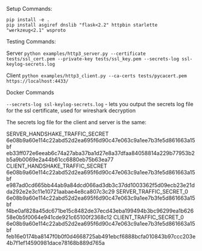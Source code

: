 Setup Commands:

```
pip install -e .
pip install asgiref dnslib "flask<2.2" httpbin starlette "werkzeug<2.1" wsproto

```

Testing Commands:

Server 
	`python examples/http3_server.py --certificate tests/ssl_cert.pem --private-key tests/ssl_key.pem --secrets-log ssl-keylog-secrets.log`

Client
	`python examples/http3_client.py --ca-certs tests/pycacert.pem https://localhost:4433/`


Docker Commands


`--secrets-log ssl-keylog-secrets.log` - lets you output the secrets log file for the ssl certificate, used for wireshark decryption


The secrets log file for the client and server is the same:

SERVER_HANDSHAKE_TRAFFIC_SECRET 6e08b9a60e114c22abd52d2ea695f6d90c47e063c9a1ee7b3fe5d861663a15bf eb33ff072e6eeab6c74a27aba37ba1d27e8a37dfaa84058814a229b77953b2b5a9b0069e2a44b61cc6880eb75b63ea77
CLIENT_HANDSHAKE_TRAFFIC_SECRET 6e08b9a60e114c22abd52d2ea695f6d90c47e063c9a1ee7b3fe5d861663a15bf e987ad0cd665bb44ab9a84dcd066ad3db3c37dd1003362f5d09ecb23e21dda292e2e3c11e10721aabae4e8ca807c3c29
SERVER_TRAFFIC_SECRET_0 6e08b9a60e114c22abd52d2ea695f6d90c47e063c9a1ee7b3fe5d861663a15bf f4be0af828a45dc671be15c8482de37ecd43eba199494b3bc96299ea1b62658e0b5f0064e941cde921c65100f2368c12
CLIENT_TRAFFIC_SECRET_0 6e08b9a60e114c22abd52d2ea695f6d90c47e063c9a1ee7b3fe5d861663a15bf feb16e0174ba8147f0b0f0d4668725ab491ebcf6888bcfa010843b97ccc203e4b7f1ef14590981dace78168b889d765a


